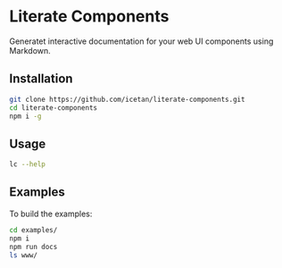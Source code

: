 # Literate Components

Generatet interactive documentation for your web UI components using Markdown.

## Installation

```sh
git clone https://github.com/icetan/literate-components.git
cd literate-components
npm i -g
```

## Usage

```sh
lc --help
```

## Examples

To build the examples:

```sh
cd examples/
npm i
npm run docs
ls www/
```
